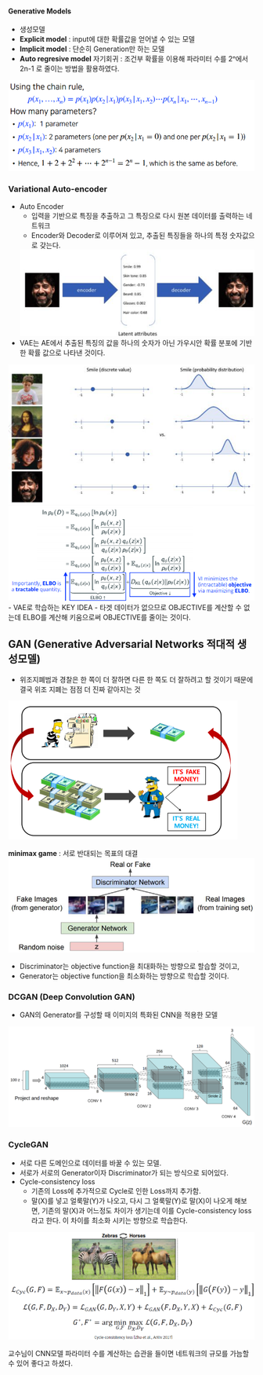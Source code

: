 #### Generative Models
- 생성모델
- <strong>Explicit model</strong> : input에 대한 확률값을 얻어낼 수 있는 모델
- <strong>Implicit model</strong> : 단순히 Generation만 하는 모델
- <strong>Auto regresive model</strong> 자기회귀 : 조건부 확률을 이용해 파라미터 수를 2ⁿ에서 2n-1 로 줄이는 방법을 활용하였다.
<img src=image/independence.PNG>

### Variational Auto-encoder
- Auto Encoder
    - 입력을 기반으로 특징을 추출하고 그 특징으로 다시 원본 데이터를 출력하는 네트워크
    - Encoder와 Decoder로 이루어져 있고, 추출된 특징들을 하나의 특정 숫자값으로 갖는다.
    <img src=image/AE.PNG>
- VAE는 AE에서 추출된 특징의 값을 하나의 숫자가 아닌 가우시안 확률 분포에 기반한 확률 값으로 나타낸 것이다.
<img src=image/VAE.PNG>
<br/>
<img src=image/ELBO.PNG>
- VAE로 학습하는 KEY IDEA
    - 타겟 데이터가 없으므로 OBJECTIVE를 계산할 수 없는데 ELBO를 계산해 키움으로써 OBJECTIVE를 줄이는 것이다.

## GAN (Generative Adversarial Networks 적대적 생성모델)
- 위조지폐범과 경찰은 한 쪽이 더 잘하면 다른 한 쪽도 더 잘하려고 할 것이기 때문에 결국 위조 지폐는 점점 더 진짜 같아지는 것
<img src=image/theif.PNG>

<strong>minimax game</strong> : 서로 반대되는 목표의 대결
<img src=image/GAN.PNG>
- Discriminator는 objective function을 최대화하는 방향으로 할습할 것이고,
- Generator는 objective function을 최소화하는 방향으로 학습할 것이다.

### DCGAN (Deep Convolution GAN)
- GAN의 Generator를 구성할 때 이미지의 특화된 CNN을 적용한 모델
<img src=image/DCGAN.png>

### CycleGAN
- 서로 다른 도메인으로 데이터를 바꿀 수 있는 모델.
- 서로가 서로의 Generator이자 Discriminator가 되는 방식으로 되어있다.
- Cycle-consistency loss 
    - 기존의 Loss에 추가적으로 Cycle로 인한 Loss까지 추가함.
    - 말(X)를 넣고 얼룩말(Y)가 나오고, 다시 그 얼룩말(Y)로 말(X)이 나오게 해보면, 기존의 말(X)과 어느정도 차이가 생기는데 이를 Cycle-consistency loss라고 한다. 이 차이를 최소화 시키는 방향으로 학습한다.
<img src=image/horse.PNG>



교수님이 CNN모델 파라미터 수를 계산하는 습관을 들이면 네트워크의 규모를 가늠할 수 있어 좋다고 하셨다.
